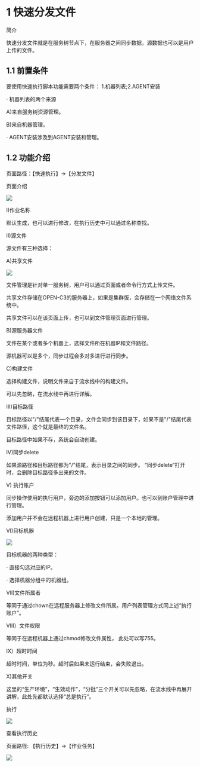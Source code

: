 # 1 快速分发文件

简介

快速分发文件就是在服务树节点下，在服务器之间同步数据，源数据也可以是用户上传的文件。

## 1.1 前置条件

要使用快速执行脚本功能需要两个条件： 1.机器列表;2.AGENT安装

· 机器列表的两个来源

A)来自服务树资源管理。

B)来自机器管理。

· AGENT安装涉及到AGENT安装和管理。

## 1.2 功能介绍

页面路径：【快速执行】->【分发文件】

页面介绍

![](/attachments/20250706232245_wps68.jpg)

I)作业名称

默认生成，也可以进行修改，在执行历史中可以通过名称查找。

II)源文件

源文件有三种选择：

A)共享文件

![](/attachments/20250706232245_wps69.jpg)

文件管理是针对单一服务树，用户可以通过页面或者命令行方式上传文件。

共享文件存储在OPEN-C3的服务器上，如果是集群版，会存储在一个网络文件系统中。

共享文件可以在该页面上传，也可以到文件管理页面进行管理。

B)源服务器文件

文件在某个或者多个机器上，选择文件所在机器IP和文件路径。

源机器可以是多个，同步过程会多对多进行进行同步。

C)构建文件

选择构建文件，说明文件来自于流水线中的构建文件。

可以先忽略，在流水线中再进行详解。

III)目标路径

目标路径以"/"结尾代表一个目录，文件会同步到该目录下，如果不是"/"结尾代表文件路径，这个就是最终的文件名。

目标路径中如果不存，系统会自动创建。

IV)同步delete

如果源路径和目标路径都为"/"结尾，表示目录之间的同步。 “同步delete”打开时，会删除目标路径多出来的文件。

V) 执行账户

同步操作使用的执行用户，旁边的添加按钮可以添加用户。也可以到账户管理中进行管理。

添加用户并不会在远程机器上进行用户创建，只是一个本地的管理。

VI)目标机器

![](/attachments/20250706232245_wps70.jpg)

目标机器的两种类型：

· 直接勾选对应的IP。

· 选择机器分组中的机器组。

VII)文件所属者

等同于通过chown在远程服务器上修改文件所属。用户列表管理方式同上述“执行账户”。

VIII）文件权限

等同于在远程机器上通过chmod修改文件属性， 此处可以写755。

IX）超时时间

超时时间，单位为秒。超时后如果未运行结束，会失败退出。

X)其他开关

这里的“生产环境”，“生效动作”，“分批”三个开关可以先忽略，在流水线中再展开讲解，此处先都默认选择“总是执行”。

执行

![](/attachments/20250706232245_wps71.jpg)

查看执行历史

页面路径: 【执行历史】->【作业任务】

![](/attachments/20250706232245_wps72.jpg)
